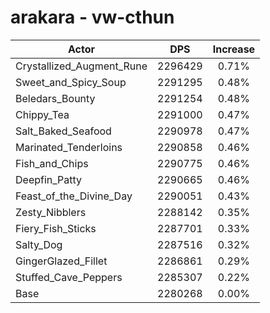 # arakara - vw-cthun
| Actor | DPS | Increase |
|---|:---:|:---:|
|Crystallized_Augment_Rune|2296429|0.71%|
|Sweet_and_Spicy_Soup|2291295|0.48%|
|Beledars_Bounty|2291254|0.48%|
|Chippy_Tea|2291000|0.47%|
|Salt_Baked_Seafood|2290978|0.47%|
|Marinated_Tenderloins|2290858|0.46%|
|Fish_and_Chips|2290775|0.46%|
|Deepfin_Patty|2290665|0.46%|
|Feast_of_the_Divine_Day|2290051|0.43%|
|Zesty_Nibblers|2288142|0.35%|
|Fiery_Fish_Sticks|2287701|0.33%|
|Salty_Dog|2287516|0.32%|
|GingerGlazed_Fillet|2286861|0.29%|
|Stuffed_Cave_Peppers|2285307|0.22%|
|Base|2280268|0.00%|
